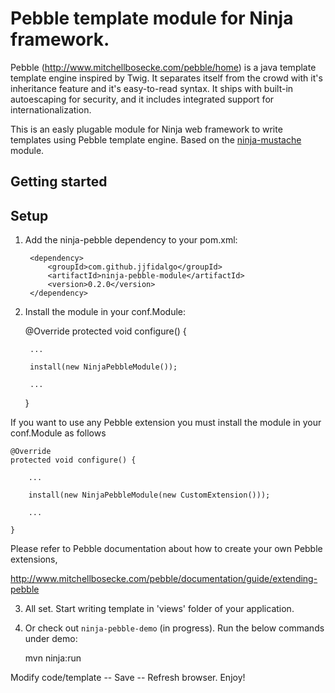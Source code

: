 Pebble template module for Ninja framework.
===========================================
Pebble (http://www.mitchellbosecke.com/pebble/home) is a java template template engine inspired by Twig. It separates itself from the crowd with it's inheritance feature and it's easy-to-read syntax. It ships with built-in autoescaping for security, and it includes integrated support for internationalization.

This is an easly plugable module for Ninja web framework to write templates using Pebble template engine. Based on the [ninja-mustache](https://github.com/kpacha/ninja-mustache) module.


Getting started
---------------

Setup
-----

1) Add the ninja-pebble dependency to your pom.xml:

        <dependency>
            <groupId>com.github.jjfidalgo</groupId>
            <artifactId>ninja-pebble-module</artifactId>
            <version>0.2.0</version>
        </dependency>

2) Install the module in your conf.Module:

    @Override
    protected void configure() {

        ...

        install(new NinjaPebbleModule());

        ...

    }
    
   
If you want to use any Pebble extension you must install the module in your conf.Module as follows

    @Override
    protected void configure() {

        ...

        install(new NinjaPebbleModule(new CustomExtension()));

        ...

    }
    
    
Please refer to Pebble documentation about how to create your own Pebble extensions,

http://www.mitchellbosecke.com/pebble/documentation/guide/extending-pebble
    
3) All set. Start writing template in 'views' folder of your application.


4) Or check out <code>ninja-pebble-demo</code> (in progress). Run the below commands under demo:

    mvn ninja:run


Modify code/template -- Save -- Refresh browser. Enjoy!


